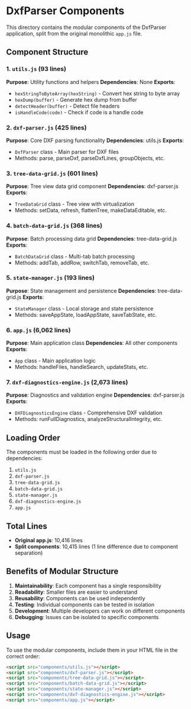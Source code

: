 # DxfParser Components

This directory contains the modular components of the DxfParser application, split from the original monolithic `app.js` file.

## Component Structure

### 1. `utils.js` (93 lines)
**Purpose**: Utility functions and helpers
**Dependencies**: None
**Exports**:
- `hexStringToByteArray(hexString)` - Convert hex string to byte array
- `hexDump(buffer)` - Generate hex dump from buffer
- `detectHeader(buffer)` - Detect file headers
- `isHandleCode(code)` - Check if code is a handle code

### 2. `dxf-parser.js` (425 lines)
**Purpose**: Core DXF parsing functionality
**Dependencies**: utils.js
**Exports**:
- `DxfParser` class - Main parser for DXF files
- Methods: parse, parseDxf, parseDxfLines, groupObjects, etc.

### 3. `tree-data-grid.js` (601 lines)
**Purpose**: Tree view data grid component
**Dependencies**: dxf-parser.js
**Exports**:
- `TreeDataGrid` class - Tree view with virtualization
- Methods: setData, refresh, flattenTree, makeDataEditable, etc.

### 4. `batch-data-grid.js` (368 lines)
**Purpose**: Batch processing data grid
**Dependencies**: tree-data-grid.js
**Exports**:
- `BatchDataGrid` class - Multi-tab batch processing
- Methods: addTab, addRow, switchTab, removeTab, etc.

### 5. `state-manager.js` (193 lines)
**Purpose**: State management and persistence
**Dependencies**: tree-data-grid.js
**Exports**:
- `StateManager` class - Local storage and state persistence
- Methods: saveAppState, loadAppState, saveTabState, etc.

### 6. `app.js` (6,062 lines)
**Purpose**: Main application class
**Dependencies**: All other components
**Exports**:
- `App` class - Main application logic
- Methods: handleFiles, handleSearch, updateStats, etc.

### 7. `dxf-diagnostics-engine.js` (2,673 lines)
**Purpose**: Diagnostics and validation engine
**Dependencies**: dxf-parser.js
**Exports**:
- `DXFDiagnosticsEngine` class - Comprehensive DXF validation
- Methods: runFullDiagnostics, analyzeStructuralIntegrity, etc.

## Loading Order

The components must be loaded in the following order due to dependencies:

1. `utils.js`
2. `dxf-parser.js`
3. `tree-data-grid.js`
4. `batch-data-grid.js`
5. `state-manager.js`
6. `dxf-diagnostics-engine.js`
7. `app.js`

## Total Lines

- **Original app.js**: 10,416 lines
- **Split components**: 10,415 lines (1 line difference due to component separation)

## Benefits of Modular Structure

1. **Maintainability**: Each component has a single responsibility
2. **Readability**: Smaller files are easier to understand
3. **Reusability**: Components can be used independently
4. **Testing**: Individual components can be tested in isolation
5. **Development**: Multiple developers can work on different components
6. **Debugging**: Issues can be isolated to specific components

## Usage

To use the modular components, include them in your HTML file in the correct order:

```html
<script src="components/utils.js"></script>
<script src="components/dxf-parser.js"></script>
<script src="components/tree-data-grid.js"></script>
<script src="components/batch-data-grid.js"></script>
<script src="components/state-manager.js"></script>
<script src="components/dxf-diagnostics-engine.js"></script>
<script src="components/app.js"></script>
``` 